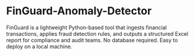# FinGuard-Anomaly-Detector
FinGuard is a lightweight Python-based tool that ingests financial transactions, applies fraud detection rules, and outputs a structured Excel report for compliance and audit teams. No database required. Easy to deploy on a local machine.
